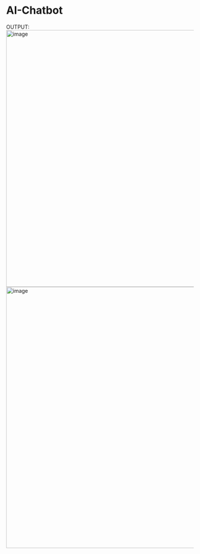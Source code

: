 # AI-Chatbot
OUTPUT:
<img width="689" alt="image" src="https://user-images.githubusercontent.com/78997752/201516671-cd03c6a1-ced9-4a27-b6ab-77d32e1053bd.png">
<img width="701" alt="image" src="https://user-images.githubusercontent.com/78997752/201516712-736a3f35-9422-4a70-bb4a-e27b06822e18.png">
